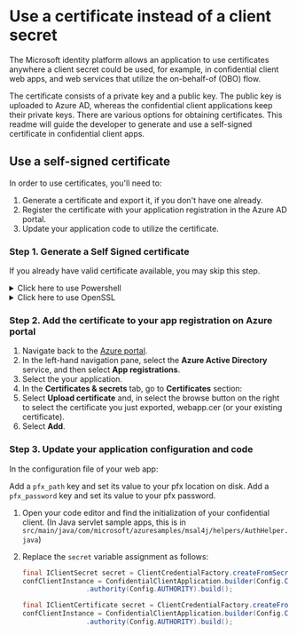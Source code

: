 # Use a certificate instead of a client secret

The Microsoft identity platform allows an application to use certificates anywhere a client secret could be used, for example, in confidential client web apps, and web services that utilize the on-behalf-of (OBO) flow.

The certificate consists of a private key and a public key. The public key is uploaded to Azure AD, whereas the confidential client applications keep their private keys. There are various options for obtaining certificates. This readme will guide the developer to generate and use a self-signed certificate in confidential client apps.

## Use a self-signed certificate

In order to use certificates, you'll need to:

1. Generate a certificate and export it, if you don't have one already.
1. Register the certificate with your application registration  in the Azure AD portal.
1. Update your application code to utilize the certificate.

### Step 1. Generate a Self Signed certificate

If you already have valid certificate available, you may skip this step.

<details>
<summary>Click here to use Powershell</summary>

To generate a new self-signed certificate, we will use the [New-SelfSignedCertificate](https://docs.microsoft.com/powershell/module/pkiclient/new-selfsignedcertificate) Powershell command.

1. Open PowerShell and run `New-SelfSignedCertificate` command with the following parameters to create a new self-signed certificate that will be stored in the **current user** certificate store on your computer:

```PowerShell
$cert=New-SelfSignedCertificate -Subject "/CN=webapp" -CertStoreLocation "Cert:\CurrentUser\My"  -KeyExportPolicy Exportable -KeySpec Signature
```

1. Export this certificate using the "Manage User Certificate" MMC snap-in accessible from the Windows Control Panel. You can also add other options to generate the certificate in a different store such as the **Computer** or **service** store (See [How to: View Certificates with the MMC Snap-in](https://docs.microsoft.com/dotnet/framework/wcf/feature-details/how-to-view-certificates-with-the-mmc-snap-in)) for more details.

Export one with private key as webapp.pfx and another as webapp.cer without private key.
</details>

<details>
<summary>Click here to use OpenSSL</summary>

Type the following in a terminal.

```PowerShell
openssl req -x509 -newkey rsa:4096 -sha256 -days 365 -keyout webapp.key -out webapp.cer -nodes -batch

Generating a RSA private key
...........................................................................................................................................................................................................................................................++++
......................................................................................................++++
writing new private key to 'webapp.key'
----- 
```

Generate the webapp.pfx certificate with below command:

```console
openssl pkcs12 -export -out webapp.pfx -inkey webapp.key -in webapp.cer
```

Enter an export password when prompted and make a note of it.

The following files should be generated: `webapp.key`, `webapp.cer` and `webapp.pfx`.
</details>

### Step 2. Add the certificate to your app registration on Azure portal

1. Navigate back to the [Azure portal](https://portal.azure.com).
1. In the left-hand navigation pane, select the **Azure Active Directory** service, and then select **App registrations**.
1. Select the your application.
1. In the **Certificates & secrets** tab, go to **Certificates** section:
1. Select **Upload certificate** and, in select the browse button on the right to select the certificate you just exported, webapp.cer (or your existing certificate).
1. Select **Add**.

### Step 3. Update your application configuration and code

In the configuration file of your web app:

Add a `pfx_path` key and set its value to your pfx location on disk.
Add a `pfx_password` key and set its value to your pfx password.

1. Open your code editor and find the initialization of your confidential client. (In Java servlet sample apps, this is in `src/main/java/com/microsoft/azuresamples/msal4j/helpers/AuthHelper.java`)
2. Replace the `secret` variable assignment as follows:

    ```java
    final IClientSecret secret = ClientCredentialFactory.createFromSecret(Config.SECRET);
    confClientInstance = ConfidentialClientApplication.builder(Config.CLIENT_ID, secret)
                    .authority(Config.AUTHORITY).build();
    ```

    ```java
    final IClientCertificate secret = ClientCredentialFactory.createFromCertificate(AuthHelper.class.getClassLoader().getResourceAsStream(Config.getProperty("pfx_path")), Config.getProperty("pfx_password"));
    confClientInstance = ConfidentialClientApplication.builder(Config.CLIENT_ID, secret)
                    .authority(Config.AUTHORITY).build();
    ```
